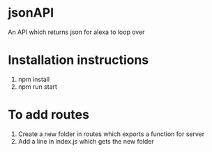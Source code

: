 # jsonAPI
An API which returns json for alexa to loop over


# Installation instructions
1. npm install
2. npm run start

# To add routes
1. Create a new folder in routes which exports a function for server
2. Add a line in index.js which gets the new folder

